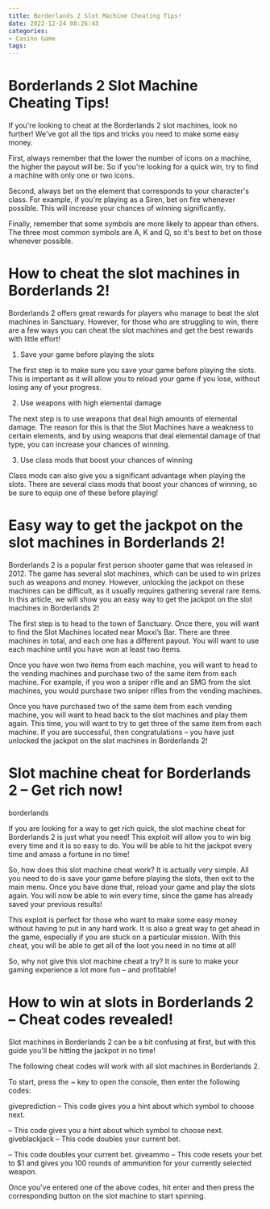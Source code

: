 ```yaml
---
title: Borderlands 2 Slot Machine Cheating Tips!
date: 2022-12-24 08:26:43
categories:
- Casino Game
tags:
---
```



#  Borderlands 2 Slot Machine Cheating Tips!

If you're looking to cheat at the Borderlands 2 slot machines, look no further! We've got all the tips and tricks you need to make some easy money.

First, always remember that the lower the number of icons on a machine, the higher the payout will be. So if you're looking for a quick win, try to find a machine with only one or two icons.

Second, always bet on the element that corresponds to your character's class. For example, if you're playing as a Siren, bet on fire whenever possible. This will increase your chances of winning significantly.

Finally, remember that some symbols are more likely to appear than others. The three most common symbols are A, K and Q, so it's best to bet on those whenever possible.

#  How to cheat the slot machines in Borderlands 2!

Borderlands 2 offers great rewards for players who manage to beat the slot machines in Sanctuary. However, for those who are struggling to win, there are a few ways you can cheat the slot machines and get the best rewards with little effort!

1. Save your game before playing the slots

The first step is to make sure you save your game before playing the slots. This is important as it will allow you to reload your game if you lose, without losing any of your progress.

2. Use weapons with high elemental damage

The next step is to use weapons that deal high amounts of elemental damage. The reason for this is that the Slot Machines have a weakness to certain elements, and by using weapons that deal elemental damage of that type, you can increase your chances of winning.

3. Use class mods that boost your chances of winning

Class mods can also give you a significant advantage when playing the slots. There are several class mods that boost your chances of winning, so be sure to equip one of these before playing!

#  Easy way to get the jackpot on the slot machines in Borderlands 2!

Borderlands 2 is a popular first person shooter game that was released in 2012. The game has several slot machines, which can be used to win prizes such as weapons and money. However, unlocking the jackpot on these machines can be difficult, as it usually requires gathering several rare items. In this article, we will show you an easy way to get the jackpot on the slot machines in Borderlands 2!

The first step is to head to the town of Sanctuary. Once there, you will want to find the Slot Machines located near Moxxi’s Bar. There are three machines in total, and each one has a different payout. You will want to use each machine until you have won at least two items.

Once you have won two items from each machine, you will want to head to the vending machines and purchase two of the same item from each machine. For example, if you won a sniper rifle and an SMG from the slot machines, you would purchase two sniper rifles from the vending machines.

Once you have purchased two of the same item from each vending machine, you will want to head back to the slot machines and play them again. This time, you will want to try to get three of the same item from each machine. If you are successful, then congratulations – you have just unlocked the jackpot on the slot machines in Borderlands 2!

#  Slot machine cheat for Borderlands 2 – Get rich now!

borderlands

If you are looking for a way to get rich quick, the slot machine cheat for Borderlands 2 is just what you need! This exploit will allow you to win big every time and it is so easy to do. You will be able to hit the jackpot every time and amass a fortune in no time!

So, how does this slot machine cheat work? It is actually very simple. All you need to do is save your game before playing the slots, then exit to the main menu. Once you have done that, reload your game and play the slots again. You will now be able to win every time, since the game has already saved your previous results!

This exploit is perfect for those who want to make some easy money without having to put in any hard work. It is also a great way to get ahead in the game, especially if you are stuck on a particular mission. With this cheat, you will be able to get all of the loot you need in no time at all!

So, why not give this slot machine cheat a try? It is sure to make your gaming experience a lot more fun – and profitable!

#  How to win at slots in Borderlands 2 – Cheat codes revealed!

Slot machines in Borderlands 2 can be a bit confusing at first, but with this guide you'll be hitting the jackpot in no time!

The following cheat codes will work with all slot machines in Borderlands 2.

To start, press the ~ key to open the console, then enter the following codes:

giveprediction – This code gives you a hint about which symbol to choose next.

– This code gives you a hint about which symbol to choose next. giveblackjack – This code doubles your current bet.

– This code doubles your current bet. giveammo – This code resets your bet to $1 and gives you 100 rounds of ammunition for your currently selected weapon.

Once you've entered one of the above codes, hit enter and then press the corresponding button on the slot machine to start spinning.